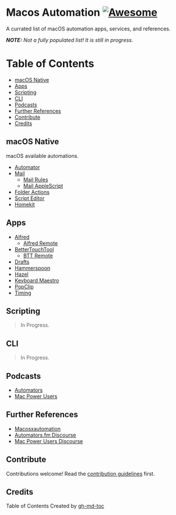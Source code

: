 # Macos Automation [![Awesome](https://awesome.re/badge.svg)](https://awesome.re)

A currated list of macOS automation apps, services, and references.

_**NOTE:** Not a fully populated list! It is still in progress._


Table of Contents
=================
  * [macOS Native](#macos-native)
  * [Apps](#apps)
  * [Scripting](#scripting)
  * [CLI](#cli)
  * [Podcasts](#podcasts)
  * [Further References](#further-references)
  * [Contribute](#contribute)
  * [Credits](#credits)


## macOS Native

macOS available automations.

  * [Automator](https://support.apple.com/guide/automator/welcome/mac)
  * [Mail](https://support.apple.com/guide/mail/welcome/mac)
    * [Mail Rules](https://support.apple.com/guide/mail/use-rules-to-manage-emails-you-receive-mlhlp1017/mac)
    * [Mail AppleScript](https://support.apple.com/guide/mail/use-scripts-as-rule-actions-mlhlp1171/13.0/mac/10.15)
  * [Folder Actions](https://developer.apple.com/library/archive/documentation/AppleScript/Conceptual/AppleScriptLangGuide/reference/ASLR_folder_actions.html)
  * [Script Editor](https://support.apple.com/guide/script-editor/welcome/mac)
  * [Homekit](https://support.apple.com/guide/home/welcome/mac)


## Apps

  * [Alfred](https://www.alfredapp.com/)
    * [Alfred Remote](https://www.alfredapp.com/remote/)
  * [BetterTouchTool](https://folivora.ai/)
    * [BTT Remote](https://folivora.ai/bttremote/)
  * [Drafts](https://getdrafts.com/)
  * [Hammerspoon](https://www.hammerspoon.org/)
  * [Hazel](https://www.noodlesoft.com/)
  * [Keyboard Maestro](https://www.keyboardmaestro.com/main/)
  * [PopClip](https://pilotmoon.com/popclip/)
  * [Timing](https://timingapp.com/)


## Scripting

> In Progress.


## CLI

> In Progress.


## Podcasts

  * [Automators](https://automators.fm/)
  * [Mac Power Users](https://www.relay.fm/mpu)


## Further References

  * [Macosxautomation](https://www.macosxautomation.com/)
  * [Automators.fm Discourse](https://talk.automators.fm/)
  * [Mac Power Users Discourse](https://talk.macpowerusers.com/)


## Contribute

Contributions welcome! Read the [contribution guidelines](.github/CONTRIBUTING.md) first.


## Credits

Table of Contents Created by [gh-md-toc](https://github.com/ekalinin/github-markdown-toc.go)